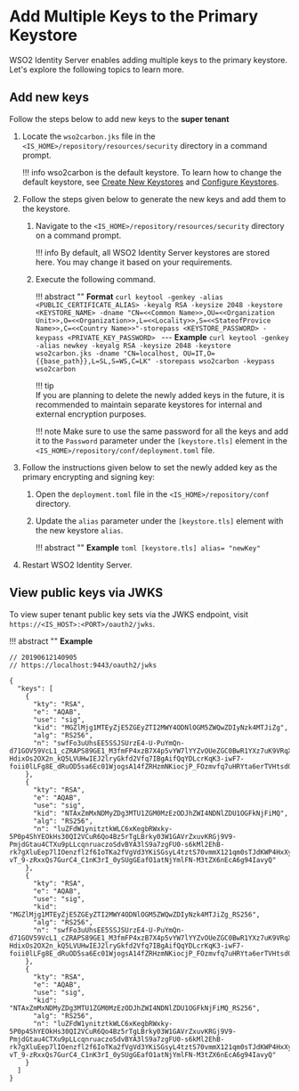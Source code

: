 # Add Multiple Keys to the Primary Keystore

WSO2 Identity Server enables adding multiple keys to the primary keystore. Let's explore the following topics to learn more.

## Add new keys

Follow the steps below to add new keys to the **super tenant**

1. Locate the `wso2carbon.jks` file in the `<IS_HOME>/repository/resources/security` directory in a command prompt.

    !!! info
        wso2carbon is the default keystore. To learn how to change the default keystore, see [Create New Keystores]({{base_path}}/deploy/security/asymmetric-encryption/create-new-keystores) and [Configure Keystores]({{base_path}}/deploy/security/asymmetric-encryption/configure-keystores-in-wso2-products).

2. Follow the steps given below to generate the new keys and add them to the keystore.

    1. Navigate to the `<IS_HOME>/repository/resources/security` directory on a command prompt.

        !!! info
            By default, all WSO2 Identity Server keystores are stored here. You may change it based on your requirements.

    2. Execute the following command.  

        !!! abstract ""
            **Format**
            ```curl
            keytool -genkey -alias <PUBLIC_CERTIFICATE_ALIAS> -keyalg RSA -keysize 2048 -keystore <KEYSTORE_NAME> -dname "CN=<<Common Name>>,OU=<<Organization Unit>>,O=<<Organization>>,L=<<Locality>>,S=<<StateofProvice Name>>,C=<<Country Name>>"-storepass <KEYSTORE_PASSWORD> -keypass <PRIVATE_KEY_PASSWORD>
            ```
            ---
            **Example**
            ``` curl
            keytool -genkey -alias newkey -keyalg RSA -keysize 2048 -keystore wso2carbon.jks -dname "CN=localhost, OU=IT,O={{base_path}},L=SL,S=WS,C=LK" -storepass wso2carbon -keypass wso2carbon
            ```

        !!! tip  
            If you are planning to delete the newly added keys in the future, it is recommended to maintain separate keystores for internal and external encryption purposes.

        !!! note
            Make sure to use the same password for all the keys and add it to the `Password` parameter under the `[keystore.tls]` element in the `<IS_HOME>/repository/conf/deployment.toml` file.

3. Follow the instructions given below to set the newly added key as the primary encrypting and signing key:

    1. Open the `deployment.toml` file in the `<IS_HOME>/repository/conf` directory.

    2. Update the `alias` parameter under the `[keystore.tls]` element with the new keystore `alias`.

        !!! abstract ""
            **Example**
            ```toml
            [keystore.tls]
            alias= "newKey"
            ```

4. Restart WSO2 Identity Server.

<!-- ## View private keys via management console

Follow the steps below to view the private keys via the WSO2 Identity Server Management Console (`https://<IS_HOST>:<PORT>/carbon`).

<ol>
 <li>
  <p>On <b>Main</b> menu of the Management Console, click <b>Manage > Keystore > List</b>.</p>
  <p><img src="{{base_path}}/assets/img/deploy/security/list-keystores-menu-item.jpeg" width="200" /></p>
 </li>
 <li>
  <p>Click <b>View</b> of the relevant keystore.</p>
  <p><img src="{{base_path}}/assets/img/deploy/security/keystores.jpeg" width="600" /></p>
  <p>The certificate of the private key appears.</p>
  <p><img src="{{base_path}}/assets/img/deploy/security/private-key-certificate.jpeg" width="800"></p>
 </li>
</ol> -->

## View public keys via JWKS

To view super tenant public key sets via the JWKS endpoint, visit `https://<IS_HOST>:<PORT>/oauth2/jwks`.

!!! abstract ""
 **Example**
 ```jwt
 // 20190612140905
 // https://localhost:9443/oauth2/jwks
  
 {
   "keys": [
     {
       "kty": "RSA",
       "e": "AQAB",
       "use": "sig",
       "kid": "MGZlMjg1MTEyZjE5ZGEyZTI2MWY4ODNlOGM5ZWQwZDIyNzk4MTJiZg",
       "alg": "RS256",
       "n": "swfFo3uUhsEE5SSJSUrzE4-U-PuYmQn-d71GOV59VcL1_cZRAPS89GE1_M3fmFP4xzB7X4p5vYW7lYYZvOUeZGC0BwR1YXz7uK9VRqXDQM1t_X8yUxtYf6u6hajD5fR3PzirlMzjW1ckojeGTgKS5G-HdixOs2OX2n_kQ5LVUHwIEJ2lryGkfd2Vfq7IBgAifQqYDLcrKqK3-iwF7-foii0lLFg8E_dRuOD5sa6Ec01WjogsA14fZRHzmNKiocjP_FOzmvfq7uHRYta6erTVHtsdOvJBVDy1ANvR0cxGdydfRnGwDYI05kgA5L27MnlN6NMroffDBtHmlCvvwToylw"
     },
     {
       "kty": "RSA",
       "e": "AQAB",
       "use": "sig",
       "kid": "NTAxZmMxNDMyZDg3MTU1ZGM0MzEzODJhZWI4NDNlZDU1OGFkNjFiMQ",
       "alg": "RS256",
       "n": "luZFdW1ynitztkWLC6xKegbRWxky-5P0p4ShYEOkHs30QI2VCuR6Qo4Bz5rTgLBrky03W1GAVrZxuvKRGj9V9-PmjdGtau4CTXu9pLLcqnruaczoSdvBYA3lS9a7zgFU0-s6kMl2EhB-rk7gXluEep7lIOenzfl2f6IoTKa2fVgVd3YKiSGsyL4tztS70vmmX121qm0sTJdKWP4HxXyqK9neolXI9fYyHOYILVNZ69z_73OOVhkh_mvTmWZLM7GM6sApmyLX6OXUp8z0pkY-vT_9-zRxxQs7GurC4_C1nK3rI_0ySUgGEafO1atNjYmlFN-M3tZX6nEcA6g94IavyQ"
     },
     {
       "kty": "RSA",
       "e": "AQAB",
       "use": "sig",
       "kid": "MGZlMjg1MTEyZjE5ZGEyZTI2MWY4ODNlOGM5ZWQwZDIyNzk4MTJiZg_RS256",
       "alg": "RS256",
       "n": "swfFo3uUhsEE5SSJSUrzE4-U-PuYmQn-d71GOV59VcL1_cZRAPS89GE1_M3fmFP4xzB7X4p5vYW7lYYZvOUeZGC0BwR1YXz7uK9VRqXDQM1t_X8yUxtYf6u6hajD5fR3PzirlMzjW1ckojeGTgKS5G-HdixOs2OX2n_kQ5LVUHwIEJ2lryGkfd2Vfq7IBgAifQqYDLcrKqK3-iwF7-foii0lLFg8E_dRuOD5sa6Ec01WjogsA14fZRHzmNKiocjP_FOzmvfq7uHRYta6erTVHtsdOvJBVDy1ANvR0cxGdydfRnGwDYI05kgA5L27MnlN6NMroffDBtHmlCvvwToylw"
     },
     {
       "kty": "RSA",
       "e": "AQAB",
       "use": "sig",
       "kid": "NTAxZmMxNDMyZDg3MTU1ZGM0MzEzODJhZWI4NDNlZDU1OGFkNjFiMQ_RS256",
       "alg": "RS256",
       "n": "luZFdW1ynitztkWLC6xKegbRWxky-5P0p4ShYEOkHs30QI2VCuR6Qo4Bz5rTgLBrky03W1GAVrZxuvKRGj9V9-PmjdGtau4CTXu9pLLcqnruaczoSdvBYA3lS9a7zgFU0-s6kMl2EhB-rk7gXluEep7lIOenzfl2f6IoTKa2fVgVd3YKiSGsyL4tztS70vmmX121qm0sTJdKWP4HxXyqK9neolXI9fYyHOYILVNZ69z_73OOVhkh_mvTmWZLM7GM6sApmyLX6OXUp8z0pkY-vT_9-zRxxQs7GurC4_C1nK3rI_0ySUgGEafO1atNjYmlFN-M3tZX6nEcA6g94IavyQ"
     }
   ]
 }
 ```
